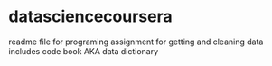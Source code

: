 # datasciencecoursera
readme file for programing assignment for getting and cleaning data
includes code book AKA data dictionary
